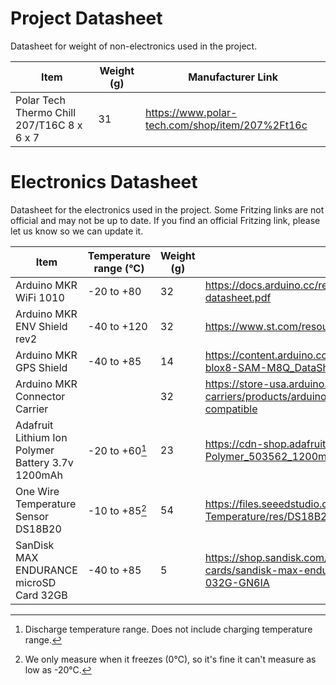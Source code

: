 # Project Datasheet

Datasheet for weight of non-electronics used in the project.

| Item                                       | Weight (g) | Manufacturer Link                               |
| ------------------------------------------ | ---------- | ----------------------------------------------- |
| Polar Tech Thermo Chill 207/T16C 8 x 6 x 7 | 31         | https://www.polar-tech.com/shop/item/207%2Ft16c |

# Electronics Datasheet

Datasheet for the electronics used in the project. Some Fritzing links are not official and may not be up to date. If you find an official Fritzing link, please let us know so we can update it.

| Item                                              | Temperature range (°C) | Weight (g) | Datasheet Link                                                                                                          | Fritzing Link                                                                                              |
| ------------------------------------------------- | ---------------------- | ---------- | ----------------------------------------------------------------------------------------------------------------------- | ---------------------------------------------------------------------------------------------------------- |
| Arduino MKR WiFi 1010                             | -20 to +80             | 32         | https://docs.arduino.cc/resources/datasheets/ABX00023-datasheet.pdf                                                     | https://content.arduino.cc/assets/Arduino%20MKR%20WIFI%201010.fzpz                                         |
| Arduino MKR ENV Shield rev2                       | -40 to +120            | 32         | https://www.st.com/resource/en/datasheet/hts221.pdf                                                                     | https://content.arduino.cc/assets/Arduino%20MKR%20ENV%20Shield.fzpz                                        |
| Arduino MKR GPS Shield                            | -40 to +85             | 14         | https://content.arduino.cc/assets/Arduino-MKR-GPS-Shield_u-blox8-SAM-M8Q_DataSheet_UBX-16012619.pdf                     | https://forum.fritzing.org/uploads/short-url/vtJmwPP0qo7ksIrhe34RObGyFl4.fzpz                              |
| Arduino MKR Connector Carrier                     |                        | 32         | https://store-usa.arduino.cc/collections/shields-carriers/products/arduino-mkr-connector-carrier-grove-compatible       | https://forum.fritzing.org/uploads/short-url/aA5wYZ3b2lv6sQEg6W6jkxjTFgw.fzpz                              |
| Adafruit Lithium Ion Polymer Battery 3.7v 1200mAh | -20 to +60[^1]         | 23         | https://cdn-shop.adafruit.com/product-files/258/C101-_Li-Polymer_503562_1200mAh_3.7V_with_PCM_APPROVED_8.18.pdf         | https://github.com/adafruit/Fritzing-Library/raw/refs/heads/master/parts/LiPoly%20Battery%20(1300mAh).fzpz |
| One Wire Temperature Sensor DS18B20               | -10 to +85[^2]         | 54         | https://files.seeedstudio.com/wiki/One-Wire-Temperature/res/DS18B20-Datasheet.pdf                                       | https://forum.fritzing.org/uploads/short-url/1y9gVcpzoVgtYc0VBdMwWpETT2A.fzpz                              |
| SanDisk MAX ENDURANCE microSD Card 32GB           | -40 to +85             | 5          | https://shop.sandisk.com/products/memory-cards/microsd-cards/sandisk-max-endurance-uhs-i-microsd?sku=SDSQQVR-032G-GN6IA |                                                                                                            |

[^1]: Discharge temperature range. Does not include charging temperature range.
[^2]: We only measure when it freezes (0°C), so it's fine it can't measure as low as -20°C.
